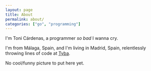 ```yaml
---
layout: page
title: About
permalink: about/
categories: ["go", "programming"]
---
```


I'm Toni Cárdenas, a programmer _so bad_ I wanna cry.

I'm from Málaga, Spain, and I'm living in Madrid, Spain, relentlessly throwing lines of code at [Tyba](http://tyba.com/company/tyba).

No cool/funny picture to put here yet.
